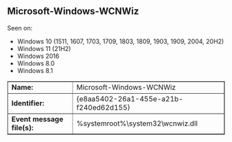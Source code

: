 ## Microsoft-Windows-WCNWiz

Seen on:
* Windows 10 (1511, 1607, 1703, 1709, 1803, 1809, 1903, 1909, 2004, 20H2)
* Windows 11 (21H2)
* Windows 2016
* Windows 8.0
* Windows 8.1

<table border="1" class="docutils">
  <tbody>
    <tr>
      <td><b>Name:</b></td>
      <td>Microsoft-Windows-WCNWiz</td>
    </tr>
    <tr>
      <td><b>Identifier:</b></td>
      <td>{e8aa5402-26a1-455e-a21b-f240ed62d155}</td>
    </tr>
    <tr>
      <td><b>Event message file(s):</b></td>
      <td>%systemroot%\system32\wcnwiz.dll</td>
    </tr>
  </tbody>
</table>

&nbsp;

